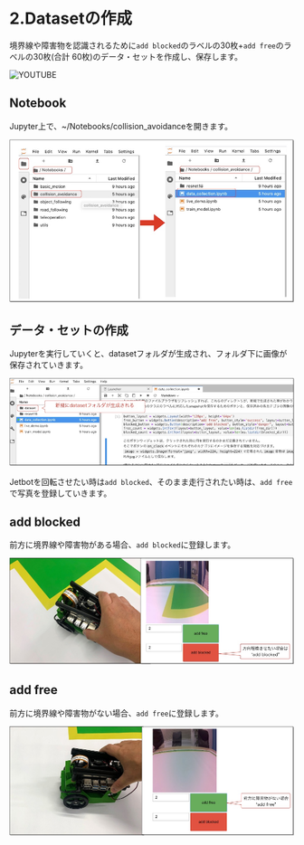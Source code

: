 # 2.Datasetの作成

境界線や障害物を認識されるために``add blocked``のラベルの30枚+``add free``のラベルの30枚(合計 60枚)のデータ・セットを作成し、保存します。

![YOUTUBE](IrvQHF1x0DM)

## Notebook

Jupyter上で、~/Notebooks/collision_avoidanceを開きます。

![](./img/menu001.jpg)

## データ・セットの作成

Jupyterを実行していくと、datasetフォルダが生成され、フォルダ下に画像が保存されていきます。

![](./img/sample001.jpg)

Jetbotを回転させたい時は``add blocked``、そのまま走行されたい時は、``add free``で写真を登録していきます。

## add blocked

前方に境界線や障害物がある場合、``add blocked``に登録します。

![](./img/data001.jpg)

## add free

前方に境界線や障害物がない場合、``add free``に登録します。

![](./img/data002.jpg)


